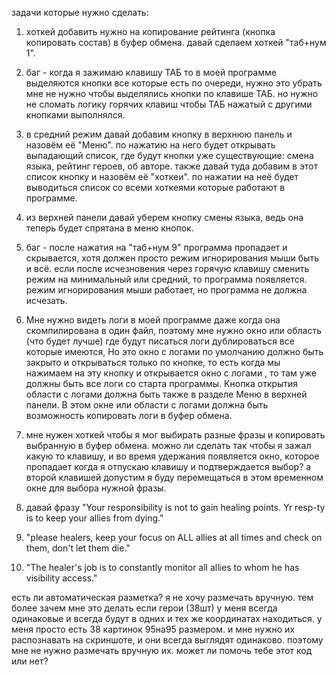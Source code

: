 задачи которые нужно сделать:



1. хоткей добавить нужно на копирование рейтинга (кнопка копировать состав) в буфер обмена. давай сделаем хоткей "таб+нум 1".
2. баг - когда я зажимаю клавишу ТАБ то в моей программе выделяются кнопки все которые есть по очереди, нужно это убрать мне не нужно чтобы выделялись кнопки по клавише ТАБ. но нужно не сломать логику горячих клавиш чтобы ТАБ нажатый с другими кнопками выполнялся.
3. в средний режим давай добавим кнопку в верхнюю панель и назовём её "Меню". по нажатию на него будет открывать выпадающий список, где будут кнопки уже существующие: смена языка, рейтинг героев, об авторе. также давай туда добавим в этот список кнопку и назовём её "хоткеи". по нажатии на неё будет выводиться список со всеми хоткеями которые работают в программе.
4. из верхней панели давай уберем кнопку смены языка, ведь она теперь будет спрятана в меню кнопок.
5. баг - после нажатия на "таб+нум 9" программа пропадает и скрывается, хотя должен просто режим игнорирования мыши быть и всё. если после исчезновения через горячую клавишу сменить режим на минимальный или средний, то программа появляется. режим игнорирования мыши работает, но программа не должна исчезать.
6. Мне нужно видеть логи в моей программе даже когда она скомпилирована в один файл, поэтому мне нужно окно или область (что будет лучше) где будут писаться логи дублироваться все которые имеются, Но это окно с логами по умолчанию должно быть закрыто и открываться только по кнопке, то есть когда мы нажимаем на эту кнопку и открывается окно с логами , то там уже должны быть все логи со старта программы. Кнопка открытия области с логами должна быть также в разделе Меню в верхней панели. В этом окне или области с логами должна быть возможность копировать логи в буфер обмена.




7. мне нужен хоткей чтобы я мог выбирать разные фразы и копировать выбранную в буфер обмена. можно ли сделать так чтобы я зажал какую то клавишу, и во время удержания появляется окно, которое пропадает когда я отпускаю клавишу и подтверждается выбор? а второй клавишей допустим я буду перемещаться в этом временном окне для выбора нужной фразы.
8. давай фразу "Your responsibility is not to gain healing points. Yr resp-ty is to keep your allies from dying."
8. "please healers, keep your focus on ALL allies at all times and check on them, don't let them die."
9. "The healer's job is to constantly monitor all allies to whom he has visibility access."




есть ли автоматическая разметка? я не хочу размечать вручную. тем более зачем мне это делать если герои (38шт) у меня всегда одинаковые и всегда будут в одних и тех же координатах находиться.
у меня просто есть 38 картинок 95на95 размером. и мне нужно их распознавать на скриншоте, и они всегда выглядят одинаково. поэтому мне не нужно размечать вручную их.
может ли помочь тебе этот код или нет?
   